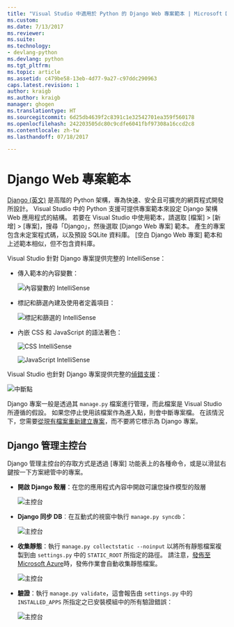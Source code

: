 ```yaml
---
title: "Visual Studio 中適用於 Python 的 Django Web 專案範本 | Microsoft Docs"
ms.custom: 
ms.date: 7/13/2017
ms.reviewer: 
ms.suite: 
ms.technology:
- devlang-python
ms.devlang: python
ms.tgt_pltfrm: 
ms.topic: article
ms.assetid: c479be58-13eb-4d77-9a27-c97ddc290963
caps.latest.revision: 1
author: kraigb
ms.author: kraigb
manager: ghogen
ms.translationtype: HT
ms.sourcegitcommit: 6d25db4639f2c8391c1e32542701ea359f560178
ms.openlocfilehash: 242203505dc80c9cdfe6041fbf97308a16ccd2c8
ms.contentlocale: zh-tw
ms.lasthandoff: 07/18/2017

---
```


# <a name="django-web-project-template"></a>Django Web 專案範本

[Django (英文)](https://www.djangoproject.com/) 是高階的 Python 架構，專為快速、安全且可擴充的網頁程式開發所設計。 Visual Studio 中的 Python 支援可提供專案範本來設定 Django 架構 Web 應用程式的結構。 若要在 Visual Studio 中使用範本，請選取 [檔案] > [新增] > [專案]，搜尋「Django」，然後選取 [Django Web 專案] 範本。 產生的專案包含未定案程式碼，以及預設 SQLite 資料庫。 [空白 Django Web 專案] 範本和上述範本相似，但不包含資料庫。

Visual Studio 針對 Django 專案提供完整的 IntelliSense：

- 傳入範本的內容變數：

    ![內容變數的 IntelliSense](media/template-django-intellisense.png)

- 標記和篩選內建及使用者定義項目：

    ![標記和篩選的 IntelliSense](media/template-django-intellisense-filter.png)

- 內嵌 CSS 和 JavaScript 的語法著色：

    ![CSS IntelliSense](media/template-django-intellisense-css.png)

    ![JavaScript IntelliSense](media/template-django-intellisense-js.png)


Visual Studio 也針對 Django 專案提供完整的[偵錯支援](debugging.md)： 

![中斷點](media/template-django-debugging.png)

Django 專案一般是透過其 `manage.py` 檔案進行管理，而此檔案是 Visual Studio 所遵循的假設。 如果您停止使用該檔案作為進入點，則會中斷專案檔。 在該情況下，您需要[從現有檔案重新建立專案](python-projects.md#creating-a-project-from-existing-files)，而不要將它標示為 Django 專案。


## <a name="django-management-console"></a>Django 管理主控台

Django 管理主控台的存取方式是透過 [專案] 功能表上的各種命令，或是以滑鼠右鍵按一下方案總管中的專案。

- **開啟 Django 殼層**：在您的應用程式內容中開啟可讓您操作模型的殼層

    ![主控台](media/template-django-console-shell.png)

- **Django 同步 DB**︰在互動式的視窗中執行 `manage.py syncdb`：

    ![主控台](media/template-django-console-sync-db.png)

- **收集靜態**：執行 `manage.py collectstatic --noinput` 以將所有靜態檔案複製到由 `settings.py` 中的 `STATIC_ROOT` 所指定的路徑。 請注意，[發佈至 Microsoft Azure](template-web.md#publishing-to-azure-app-service)時，發佈作業會自動收集靜態檔案。

    ![主控台](media/template-django-console-collect-static.png)

- **驗證**：執行 `manage.py validate`，這會報告由 `settings.py` 中的 `INSTALLED_APPS` 所指定之已安裝模組中的所有驗證錯誤：

    ![主控台](media/template-django-console-validate.png)
